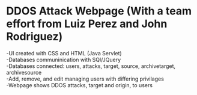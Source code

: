# DDOS Attack Webpage (With a team effort from Luiz Perez and John Rodriguez)
-UI created with CSS and HTML (Java Servlet)  
-Databases communinication with SQl/JQuery  
-Databases connected: users, attacks, target, source, archivetarget, archivesource  
-Add, remove, and edit managing users with differing privilages  
-Webpage shows DDOS attacks, target and origin, to users  
